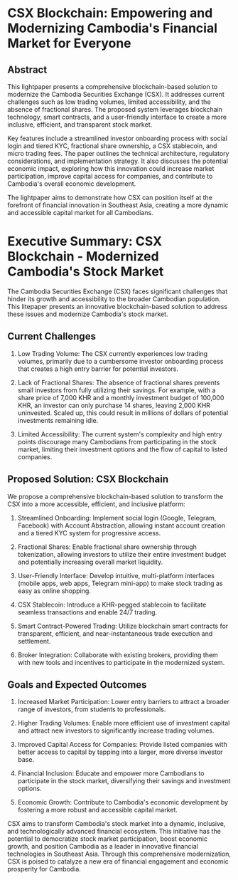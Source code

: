 # CSX Blockchain: Empowering and Modernizing Cambodia's Financial Market for Everyone

## Abstract

This lightpaper presents a comprehensive blockchain-based solution to modernize the Cambodia Securities Exchange (CSX). It addresses current challenges such as low trading volumes, limited accessibility, and the absence of fractional shares. The proposed system leverages blockchain technology, smart contracts, and a user-friendly interface to create a more inclusive, efficient, and transparent stock market.

Key features include a streamlined investor onboarding process with social login and tiered KYC, fractional share ownership, a CSX stablecoin, and micro trading fees. The paper outlines the technical architecture, regulatory considerations, and implementation strategy. It also discusses the potential economic impact, exploring how this innovation could increase market participation, improve capital access for companies, and contribute to Cambodia's overall economic development.

The lightpaper aims to demonstrate how CSX can position itself at the forefront of financial innovation in Southeast Asia, creating a more dynamic and accessible capital market for all Cambodians.

# Executive Summary: CSX Blockchain - Modernized Cambodia's Stock Market


The Cambodia Securities Exchange (CSX) faces significant challenges that hinder its growth and accessibility to the broader Cambodian population. This litepaper presents an innovative blockchain-based solution to address these issues and modernize Cambodia's stock market.

## Current Challenges

1. Low Trading Volume: The CSX currently experiences low trading volumes, primarily due to a cumbersome investor onboarding process that creates a high entry barrier for potential investors.

2. Lack of Fractional Shares: The absence of fractional shares prevents small investors from fully utilizing their savings. For example, with a share price of 7,000 KHR and a monthly investment budget of 100,000 KHR, an investor can only purchase 14 shares, leaving 2,000 KHR uninvested. Scaled up, this could result in millions of dollars of potential investments remaining idle.

3. Limited Accessibility: The current system's complexity and high entry points discourage many Cambodians from participating in the stock market, limiting their investment options and the flow of capital to listed companies.

## Proposed Solution: CSX Blockchain

We propose a comprehensive blockchain-based solution to transform the CSX into a more accessible, efficient, and inclusive platform:

1. Streamlined Onboarding: Implement social login (Google, Telegram, Facebook) with Account Abstraction, allowing instant account creation and a tiered KYC system for progressive access.

2. Fractional Shares: Enable fractional share ownership through tokenization, allowing investors to utilize their entire investment budget and potentially increasing overall market liquidity.

3. User-Friendly Interface: Develop intuitive, multi-platform interfaces (mobile apps, web apps, Telegram mini-app) to make stock trading as easy as online shopping.

4. CSX Stablecoin: Introduce a KHR-pegged stablecoin to facilitate seamless transactions and enable 24/7 trading.

5. Smart Contract-Powered Trading: Utilize blockchain smart contracts for transparent, efficient, and near-instantaneous trade execution and settlement.

6. Broker Integration: Collaborate with existing brokers, providing them with new tools and incentives to participate in the modernized system.

## Goals and Expected Outcomes

1. Increased Market Participation: Lower entry barriers to attract a broader range of investors, from students to professionals.

2. Higher Trading Volumes: Enable more efficient use of investment capital and attract new investors to significantly increase trading volumes.

3. Improved Capital Access for Companies: Provide listed companies with better access to capital by tapping into a larger, more diverse investor base.

4. Financial Inclusion: Educate and empower more Cambodians to participate in the stock market, diversifying their savings and investment options.

5. Economic Growth: Contribute to Cambodia's economic development by fostering a more robust and accessible capital market.

CSX aims to transform Cambodia's stock market into a dynamic, inclusive, and technologically advanced financial ecosystem. This initiative has the potential to democratize stock market participation, boost economic growth, and position Cambodia as a leader in innovative financial technologies in Southeast Asia. Through this comprehensive modernization, CSX is poised to catalyze a new era of financial engagement and economic prosperity for Cambodia.